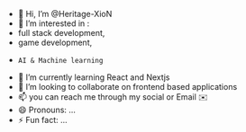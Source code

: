 - 👋 Hi, I’m @Heritage-XioN
- 👀 I’m interested in :
-    full stack development,
-    game development,
-     AI & Machine learning 
- 🌱 I’m currently learning React and Nextjs
- 💞️ I’m looking to collaborate on frontend based applications 
- 📫 you can reach me through my social or Email ✉️ 
- 😄 Pronouns: ...
- ⚡ Fun fact: ...

<!---
Heritage-XioN/Heritage-XioN is a ✨ special ✨ repository because its `README.md` (this file) appears on your GitHub profile.
You can click the Preview link to take a look at your changes.
--->
